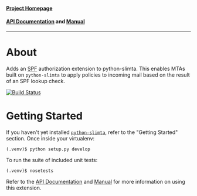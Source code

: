 #### [Project Homepage][1]
#### [API Documentation][2] and [Manual][3]

--------------------

About
=====

Adds an [SPF][4] authorization extension to python-slimta. This enables MTAs
built on `python-slimta` to apply policies to incoming mail based on the result
of an SPF lookup check.

[![Build Status](http://ci.slimta.org/job/python-slimta-spf/badge/icon)](http://ci.slimta.org/job/python-slimta-spf/)

Getting Started
===============

If you haven't yet installed [`python-slimta`][5], refer to the "Getting
Started" section. Once inside your virtualenv:

    (.venv)$ python setup.py develop

To run the suite of included unit tests:

    (.venv)$ nosetests

Refer to the [API Documentation][2] and [Manual][3] for more information on
using this extension.

[1]: http://slimta.org/
[2]: http://docs.slimta.org/en/latest/api/extra.spf.html
[3]: http://docs.slimta.org/en/latest/manual/extensions.html#enforce-spf
[4]: http://www.openspf.org/
[5]: https://github.com/slimta/python-slimta

